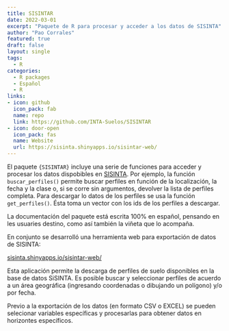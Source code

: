 ```yaml
---
title: SISINTAR
date: 2022-03-01
excerpt: "Paquete de R para procesar y acceder a los datos de SISINTA"
author: "Pao Corrales"
featured: true
draft: false
layout: single
tags:
  - R
categories:
  - R packages
  - Español
  - R
links:
- icon: github
  icon_pack: fab
  name: repo
  link: https://github.com/INTA-Suelos/SISINTAR
- icon: door-open
  icon_pack: fas
  name: Website
  url: https://sisinta.shinyapps.io/sisintar-web/
---
```


El paquete `{SISINTAR}` incluye una serie de funciones para acceder y procesar los datos dispobibles en [SISINTA](http://sisinta.inta.gob.ar/). Por ejemplo, la función `buscar_perfiles()` permite buscar perfiles en función de la localización, la fecha y la clase o, si se corre sin argumentos, devolver la lista de perfiles completa. Para descargar lo datos de los perfiles se usa la función `get_perfiles()`. Ésta toma un vector con los ids de los perfiles a descargar.

La documentación del paquete está escrita 100% en español, pensando en les usuaries destino, como así también la viñeta que lo acompaña.  

En conjunto se desarrolló una herramienta web para exportación de datos de SISINTA: 

[sisinta.shinyapps.io/sisintar-web/](https://sisinta.shinyapps.io/sisintar-web/)

Esta aplicación permite la descarga de perfiles de suelo disponibles en la base de datos SiSINTA. Es posible buscar y seleccionar perfiles de acuerdo a un área geográfica (ingresando coordenadas o dibujando un polígono) y/o por fecha.

Previo a la exportación de los datos (en formato CSV o EXCEL) se pueden selecionar variables específicas y procesarlas para obtener datos en horizontes específicos.


